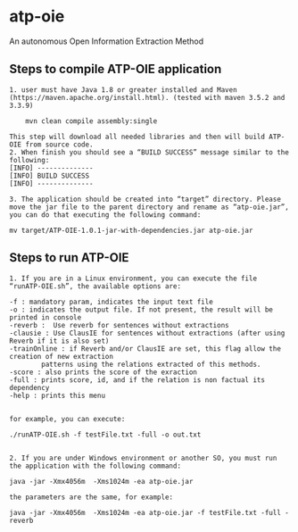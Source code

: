 # atp-oie
An autonomous Open Information Extraction Method

## Steps to compile ATP-OIE application

    1. user must have Java 1.8 or greater installed and Maven (https://maven.apache.org/install.html). (tested with maven 3.5.2 and 3.3.9)
    
 		mvn clean compile assembly:single

	This step will download all needed libraries and then will build ATP-OIE from source code.
    2. When finish you should see a “BUILD SUCCESS” message similar to the following:
	[INFO] --------------
	[INFO] BUILD SUCCESS
	[INFO] --------------

    3. The application should be created into “target” directory. Please move the jar file to the parent directory and rename as “atp-oie.jar”, you can do that executing the following command:

	mv target/ATP-OIE-1.0.1-jar-with-dependencies.jar atp-oie.jar
	
## Steps to run ATP-OIE

    1. If you are in a Linux environment, you can execute the file “runATP-OIE.sh”, the available options are:

 	-f : mandatory param, indicates the input text file
 	-o : indicates the output file. If not present, the result will be printed in console
 	-reverb :  Use reverb for sentences without extractions 
 	-clausie : Use ClausIE for sentences without extractions (after using Reverb if it is also set) 
 	-trainOnline : if Reverb and/or ClausIE are set, this flag allow the creation of new extraction
			patterns using the relations extracted of this methods. 
 	-score : also prints the score of the exraction
 	-full : prints score, id, and if the relation is non factual its dependency
 	-help : prints this menu


	for example, you can execute:

	./runATP-OIE.sh -f testFile.txt -full -o out.txt


    2. If you are under Windows environment or another SO, you must run the application with the following command:

	java -jar -Xmx4056m  -Xms1024m -ea atp-oie.jar 

	the parameters are the same, for example:

	java -jar -Xmx4056m  -Xms1024m -ea atp-oie.jar -f testFile.txt -full -reverb
